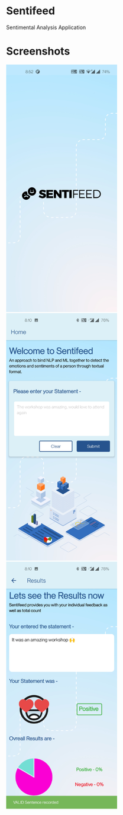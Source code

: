 # Sentifeed
Sentimental Analysis Application

# Screenshots
<div class ="row">
<img src = "Readme%20Images/Splash.jpg" width=300>
<img src = "Readme%20Images/Home.jpg" width=300>
<img src = "Readme%20Images/Results.jpg" width=300>
<div>
